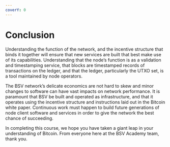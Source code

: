 ```yaml
---
coverY: 0
---
```


# Conclusion

Understanding the function of the network, and the incentive structure that binds it together will ensure that new services are built that best make use of its capabilities. Understanding that the node’s function is as a validation and timestamping service, that blocks are timestamped records of transactions on the ledger, and that the ledger, particularly the UTXO set, is a tool maintained by node operators.

The BSV network’s delicate economics are not hard to skew and minor changes to software can have vast impacts on network performance. It is paramount that BSV be built and operated as infrastructure, and that it operates using the incentive structure and instructions laid out in the Bitcoin white paper. Continuous work must happen to build future generations of node client software and services in order to give the network the best chance of succeeding.

In completing this course, we hope you have taken a giant leap in your understanding of Bitcoin. From everyone here at the BSV Academy team, thank you.
